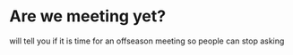 # Are we meeting yet?
will tell you if it is time for an offseason meeting so people can stop asking
